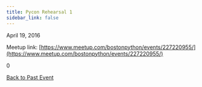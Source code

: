 ```yaml
---
title: Pycon Rehearsal 1
sidebar_link: false
---
```


April 19, 2016



Meetup link: [https://www.meetup.com/bostonpython/events/227220955/](https://www.meetup.com/bostonpython/events/227220955/)

0

[Back to Past Event](past-events.md)